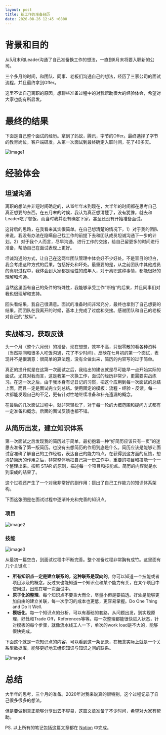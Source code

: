 ```yaml
---                                                                                                                                                                                         
layout: post
title: 新工作的准备经历
date: 2020-08-26 12:45 +0800
---
```


# 背景和目的

从5月末和Leader沟通了自己准备换工作的想法，一直到8月末将要入职新的公司。

三个多月的时间，和团队、同事、老板们沟通自己的想法，经历了三家公司的面试流程，并且最终拿到Offer。

这里不谈自己离职的原因。想聊些准备过程中的对我帮助很大的经验体会，希望对大家也能有所启发。

# 最终的结果

下面是自己整个面试的经历。拿到了蚂蚁，腾讯，字节的Offer。最终选择了字节的教育岗位，客户端研发。从第一次面试到最终确定入职时间，花了40多天。

![image1](https://s3.us-west-2.amazonaws.com/secure.notion-static.com/5a04f0d9-b574-40c2-9cc0-bb01826938c2/Untitled.png?X-Amz-Algorithm=AWS4-HMAC-SHA256&X-Amz-Credential=AKIAT73L2G45O3KS52Y5%2F20200826%2Fus-west-2%2Fs3%2Faws4_request&X-Amz-Date=20200826T044831Z&X-Amz-Expires=86400&X-Amz-Signature=602b9e9e85387c86d7f0aeb44d465f98cb01dab3634eef9db00c3116e7936d35&X-Amz-SignedHeaders=host&response-content-disposition=filename%20%3D%22Untitled.png%22)

# 经验体会

## 坦诚沟通

离职的想法并非短时间确定的，从19年年末到现在，大半年的时间都在思考自己真正想要的东西。在五月末的时候，我认为真正想清楚了，没有犹豫，就去和Leader吃了顿饭，而当时我并没有确定下家，甚至还没有开始准备面试。

这背后的思路，在我看来其实很简单。在自己想清楚的情况下，1）对于我的团队来说，我没有办法在隐瞒自己找工作的前提下去和团队成员坦诚沟通下一步的计划。2）对于我个人而言，尽早沟通，进行工作的交接，给自己留更多的时间进行准备，帮助自己在面试表现上更好。

坦诚沟通的方式，让自己在这两年团队管理中体会好不少好处。不是盲目的坦白，我会考虑这种方式的后果，包括好处和坏处。最重要的是，从之前团队中其他成员的离职过程中，我体会到大家都是理性的成年人，对于离职这种事情，都能很好的理解和沟通。

当然这里面有自己的条件的特殊性，我能够承受工作“断档”的后果，并且同事们对我也很理解和支持。

回头看结果，我自己很满意。面试的准备时间非常充分，最终也拿到了自己想要的结果。而团队在我离开的时候，基本上完成了过度和交接。感谢团队和自己的老板对自己的“放纵”。

## 实战练习，获取反馈

头一个月（整个六月份）的准备，现在想想，效率不高，只很零散的看各种资料（当然期间和很多人吃饭沟通，花了不少时间）。反映在七月初的第一个面试，表现并不是很满意：很简单的算法题，没有全做出来，简历的内容写的过于简单。

真正的提升就是在这第一次面试之后，我给出的建议就是尽可能早一点开始实际的面试。尤其对我而言，这是我第一次换工作，面试的经历非常少，更需要实战练习。在这一次之后，由于我本身有记日记的习惯，把这个应用到每一次面试的总结上面，而且一定是面试完立刻总结。使用固定的模板：流程 - 经验 - 反馈。每一次都能发现自己的不足，更有针对性地继续准备和补充遗漏的概念。

在最后的几次面试过程中，就非常轻松了，对于每一轮的大概范围和提问方式都有一定准备和概念。后面的面试反馈也都不错。

## 从简历出发，建立知识体系

第一次面试之后发现我的简历过于简单，最初抱着一种“好简历应该只有一页”的迷思去准备了第一版简历。也没有去想简历的作用到底是什么。简历应该是能够让面试官准确了解自己的工作经验，表达自己的能力特点。在获得到这方面的反馈，想清楚简历的作用之后，非常整体地把自己第一份工作中，重要的项目和技能一个一个整理出来。按照 STAR 的原则，描述每一个项目和技能点。简历的内容就是水到渠成的结果了。

这个过程还产生了一个对我非常好的副作用：搭出了自己工作能力的知识体系架构。

下面这张图是在面试过程中逐渐补充和完善的知识点。

### 项目

![image2](https://s3.us-west-2.amazonaws.com/secure.notion-static.com/86000c47-93bd-4536-82d0-aa4f5bca28c4/Untitled.png?X-Amz-Algorithm=AWS4-HMAC-SHA256&X-Amz-Credential=AKIAT73L2G45O3KS52Y5%2F20200826%2Fus-west-2%2Fs3%2Faws4_request&X-Amz-Date=20200826T045041Z&X-Amz-Expires=86400&X-Amz-Signature=2cac42e9d347293318c24a7f8427573dbd91b8a31142264ee5e17753d890e7e9&X-Amz-SignedHeaders=host&response-content-disposition=filename%20%3D%22Untitled.png%22)

### 技能

![image3](https://s3.us-west-2.amazonaws.com/secure.notion-static.com/e44f6ffd-50b9-4e0f-aaf5-87cb95197a8a/Untitled.png?X-Amz-Algorithm=AWS4-HMAC-SHA256&X-Amz-Credential=AKIAT73L2G45O3KS52Y5%2F20200826%2Fus-west-2%2Fs3%2Faws4_request&X-Amz-Date=20200826T045110Z&X-Amz-Expires=86400&X-Amz-Signature=33533415cbbadfe80d51534904ab14c6cda0aa66266d6cf74bbcc19a20e24c98&X-Amz-SignedHeaders=host&response-content-disposition=filename%20%3D%22Untitled.png%22)

从最初一篇空白，到面试过程中不断完善。整个准备过程非常胸有成竹。这里面有几个关键点：

- **所有知识点一定是建立联系的，这种联系是双向的**。你可以知道一个技能或者项目涉及的概念，反过来也能知道一个知识点和某个能力有关，在某个项目中使用过，出现在哪一次面试中。
- **原子化的整理**。每个知识点不要贪大而全，尽量小但是要搞透。好处是能够更加自由的建立关联，每一次学习的成本也更低，更容易掌握。Do One Thing and Do It Well.
- **模板化**。每一个知识点的分析，可以有基础的套路，从问题出发，到实现原理，好处和Trade Off，References等等。每一次整理都能很快进入状态，针对模板的每个步骤，就像流水线工人一下，单次的work load是不大的，能够很快完成。

下面这个就是一次知识点的内容，可以看到这一条记录，在概念实际上就是一个关系型数据库，能够更好地去组织知识与知识之间的联系。

![image4](https://s3.us-west-2.amazonaws.com/secure.notion-static.com/ce442687-20a1-4b67-9a71-d503b01b3e3c/Untitled.png?X-Amz-Algorithm=AWS4-HMAC-SHA256&X-Amz-Credential=AKIAT73L2G45O3KS52Y5%2F20200826%2Fus-west-2%2Fs3%2Faws4_request&X-Amz-Date=20200826T045125Z&X-Amz-Expires=86400&X-Amz-Signature=a996232d0adc2a084395615f34fa67b7d21b61179e28ed97744698f47bdec48a&X-Amz-SignedHeaders=host&response-content-disposition=filename%20%3D%22Untitled.png%22)

# 总结

大半年的思考，三个月的准备。2020年对我来说真的很特别，这个过程记录了自己很多很多的想法。

但是要做到真正能够分享出去不容易，这篇文章准备了不少时间，希望对大家有帮助。

PS.  以上所有的笔记包括这篇文章都在 [Notion](https://notion.so) 中完成。
